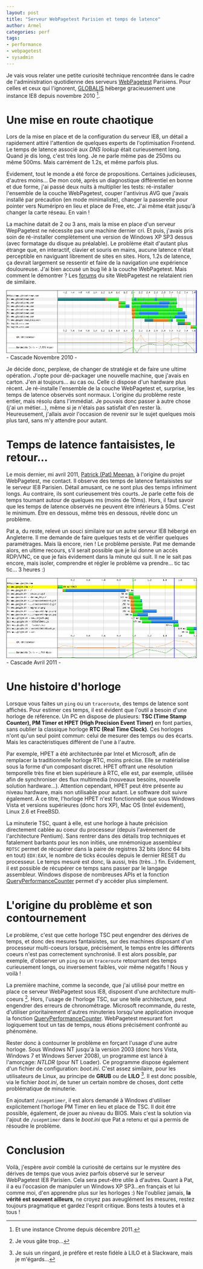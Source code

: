 ```yaml
---
layout: post
title: "Serveur WebPagetest Parisien et temps de latence"
author: Armel
categories: perf
tags:
- performance
- webpagetest
- sysadmin
---
```


Je vais vous relater une petite curiosité technique rencontrée dans le cadre de l'administration quotidienne des serveurs [WebPagetest](http://www.webpagetest.org/) Parisiens. Pour celles et ceux qui l'ignorent, [GLOBALIS](http://www.globalis-ms.com) héberge gracieusement une instance IE8 depuis novembre 2010 [^1].

# Une mise en route chaotique

Lors de la mise en place et de la configuration du serveur IE8, un détail a rapidement attiré l'attention de quelques experts de l'optimisation Frontend. Le temps de latence associé aux _DNS lookup_ était curieusement long. Quand je dis long, c'est très long. Je ne parle même pas de 250ms ou même 500ms. Mais carrément de 1.2s, et même parfois plus.

Evidement, tout le monde a été force de propositions. Certaines judicieuses, d'autres moins... De mon coté, après un diagnostique différentiel en bonne et due forme, j'ai passé deux nuits à multiplier les tests: ré-installer l'ensemble de la couche WebPagetest, couper l'antivirus AVG que j'avais installé par précaution (en mode minimaliste), changer la passerelle pour pointer vers Numéripro en lieu et place de Free, etc. J'ai même était jusqu'à changer la carte réseau. En vain !

La machine datait de 2 ou 3 ans, mais la mise en place d'un serveur WepPagetest ne nécessite pas une machine dernier cri. Et puis, j'avais pris soin de ré-installer complètement une version de Windows XP SP3 dessus (avec formatage du disque au préalable). Le problème était d'autant plus étrange que, en interactif, clavier et souris en mains, aucune latence n'était perceptible en naviguant librement de sites en sites. Hors, 1.2s de latence, ça devrait largement se ressentir et faire de la navigation une expérience douloureuse. J'ai bien accusé un bug lié à la couche WebPagetest. Mais comment le démontrer ? Les [forums](http://www.webpagetest.org/forums/) du site WebPagetest ne relataient rien de similaire.

<img src="/images/fulls/wpt_novembre2010_long.png" class="fit image">
<div class="align-center" style="margin-bottom:1em;">- Cascade Novembre 2010 -</div>

Je décide donc, perplexe, de changer de stratégie et de faire une ultime opération. J'opte pour dé-packager une nouvelle machine, que j'avais en carton. J'en ai toujours... au cas ou. Celle ci dispose d'un hardware plus récent. Je ré-installe l'ensemble de la couche WebPagetest et, surprise, les temps de latence observés sont normaux. L'origine du problème reste entier, mais résolu dans l'immédiat. Je pouvais donc passer à autre chose (j'ai un métier...), même si je n'étais pas satisfait d'en rester là. Heureusement, j'allais avoir l'occasion de revenir sur le sujet quelques mois plus tard, sans m'y attendre pour autant.

# Temps de latence fantaisistes, le retour...

Le mois dernier, mi avril 2011, [Patrick (Pat) Meenan](https://twitter.com/patmeenan), à l'origine du projet WebPagetest, me contact. Il observe des temps de latence fantaisistes sur le serveur IE8 Parisien. Détail amusant, ce ne sont plus des temps infiniment longs. Au contraire, ils sont curieusement très courts. Je parle cette fois de temps tournant autour de quelques ms (moins de 10ms). Hors, il faut savoir que les temps de latence observés ne peuvent être inférieurs à 50ms. C'est le minimum. Être en dessous, même très en dessous, révèle donc un problème.

Pat a, du reste, relevé un souci similaire sur un autre serveur IE8 hébergé en Angleterre. Il me demande de faire quelques tests et de vérifier quelques paramétrages. Mais là encore, rien ! Le problème persiste. Pat me demande alors, en ultime recours, s'il serait possible que je lui donne un accès RDP/VNC, ce que je fais évidement dans la minute qui suit. Il ne le sait pas encore, mais isoler, comprendre et régler le problème va prendre... tic tac tic... 3 heures :)

<img src="/images/fulls/wpt_avril2011_court.png" class="fit image">
<div class="align-center" style="margin-bottom:1em;">- Cascade Avril 2011 -</div>

# Une histoire d'horloge

Lorsque vous faites un `ping` ou un `traceroute`, des temps de latence sont affichés. Pour estimer ces temps, il est évident que l'outil a besoin d'une horloge de référence. Un PC en dispose de plusieurs: __TSC (Time Stamp Counter), PM Timer et HPET (High Precision Event Timer)__ en font parties, sans oublier la classique horloge __RTC (Real Time Clock)__. Ces horloges n'ont qu'un seul point commun: celui de mesurer des temps ou des écarts. Mais les caractéristiques différent de l'une à l'autre.

Par exemple, HPET a été architecturée par Intel et Microsoft, afin de remplacer la traditionnelle horloge RTC, moins précise. Elle se matérialise sous la forme d'un composant discret. HPET offrant une résolution temporelle très fine et bien supérieure à RTC, elle est, par exemple, utilisée afin de synchroniser des flux multimedia (nouveaux besoins, nouvelle solution hardware...). Attention cependant, HPET peut être présente au niveau hardware, mais non utilisable pour autant. Le software doit suivre également. À ce titre, l'horloge HPET n'est fonctionnelle que sous Windows Vista et versions supérieures (donc hors XP), Mac OS (Intel évidement), Linux 2.6 et FreeBSD. 

La minuterie TSC, quant à elle, est une horloge à haute précision directement cablée au coeur du processeur (depuis l'avènement de l'architecture Pentium). Sans rentrer dans des détails trop techniques et fatalement barbants pour les non initiés, une mnémonique assembleur `RDTSC` permet de récupérer dans la paire de registres 32 bits (donc 64 bits en tout) `EDX:EAX`, le nombre de ticks écoulés depuis le dernier RESET du processeur. Le temps mesuré est donc, là aussi, très (très...) fin. Evidement, il est possible de récupérer ce temps sans passer par le langage assembleur. Windows dispose de nombreuses APIs et la fonction [QueryPerformanceCounter](http://msdn.microsoft.com/en-us/library/ms644904(v=vs.85).aspx) permet d'y accéder plus simplement.

# L'origine du problème et son contournement

Le problème, c'est que cette horloge TSC peut engendrer des dérives de temps, et donc des mesures fantaisistes, sur des machines disposant d'un processeur multi-coeurs lorsque, précisément, le temps entre les différents coeurs n'est pas correctement synchronisé. Il est alors possible, par exemple, d'observer un `ping` ou un `traceroute` retournant des temps curieusement longs, ou inversement faibles, voir même négatifs ! Nous y voilà ! 

La première machine, comme la seconde, que j'ai utilisé pour mettre en place ce serveur WebPagetest sous IE8, disposent d'une architecture multi-coeurs [^2]. Hors, l'usage de l'horloge TSC, sur une telle architecture, peut engendrer des erreurs de chronométrage. Microsoft recommande, du reste, d'utiliser prioritairement d'autres minuteries lorsqu'une application invoque la fonction [QueryPerformanceCounter](http://support.microsoft.com/kb/895980). WebPagetest mesurant fort logiquement tout un tas de temps, nous étions précisément confronté au phénomène. 

Rester donc à contourner le problème en forçant l'usage d'une autre horloge. Sous Windows NT jusqu'à la version 2003 (donc hors Vista, Windows 7 et Windows Server 2008), un programme est lancé à l'amorçage: *NTLDR* (pour NT Loader). Ce programme dispose également d'un fichier de configuration: *boot.ini*. C'est assez similaire, pour les utilisateurs de Linux, au principe de __GRUB__ ou de __LILO__ [^3]. Il est donc possible, via le fichier *boot.ini*, de tuner un certain nombre de choses, dont cette problématique de minuterie.

En ajoutant `/usepmtimer`, il est alors demandé à Windows d'utiliser explicitement l'horloge PM Timer en lieu et place de TSC. Il doit être possible, également, de jouer au niveau du BIOS. Mais c'est la solution via l'ajout de `/usepmtimer` dans le *boot.ini* que Pat a retenu et qui a permis de résoudre le problème.

# Conclusion

Voilà, j'espère avoir comblé la curiosité de certains sur le mystère des dérives de temps que vous aviez parfois observé sur le serveur WebPagetest IE8 Parisien. Cela sera peut-être utile à d'autres. Quant à Pat, il a eu l'occasion de manipuler un Windows XP SP3...en français et lui comme moi, d'en apprendre plus sur les horloges :) Ne l'oubliez jamais, __la vérité est souvent ailleurs__, ne croyez pas aveuglément les mesures, restez toujours pragmatique et gardez l'esprit critique. Bons tests à toutes et à tous !

[^1]: Et une instance Chrome depuis décembre 2011.
[^2]: Je vous gâte trop...
[^3]: Je suis un ringard, je préfère et reste fidèle à LILO et à Slackware, mais je m'égards...